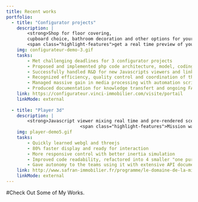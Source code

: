 ```yaml
---
title: Recent works
portfolio:    
  - title: "Configurator projects"
    description: |
        <strong>Shop for floor covering,
        cupboard choice, bathroom decoration and other options for your housing and
        <span class="highlight-features">get a real time preview of your choices</span>.</strong>
    img: configurateur-demo-3.gif
    tasks: 
        - Met challenging deadlines for 3 configurator projects
        - Proposed and implemented php code architecture, model, coding
        - Successfully handled R&D for new Javascripts viewers and link with 3d team
        - Recognized efficiency, quality control and coordination of the team
        - Managed massive gain in media processing with automation scripts
        - Produced documentation for knowledge transfert and ongoing FAQ to make continuous improvement        
    link: https://configurateur.vinci-immobilier.com/visite/portail
    linkMode: external
    
  - title: "Player 3d"
    description: |
        <strong>Javascript viewer mixing real time and pre-rendered scene.
                            <span class="highlight-features">Mission was to improve loading time and performances.</span></strong>
    img: player-demo5.gif
    tasks: 
        - Quickly learned webgl and threejs
        - 80% faster display and ready for interaction
        - More responsive control with better inertia simulation
        - Improved code readability, refactored into 4 smaller "one purpose" classes
        - Gave autonomy to the teams using it with extensive API documentation, examples and test cases      
    link: http://www.safran-immobilier.fr/programme/le-domaine-de-la-mission-talence-gironde/?template=maquette#navigation-programme
    linkMode: external
---
```

#Check Out Some of My Works.